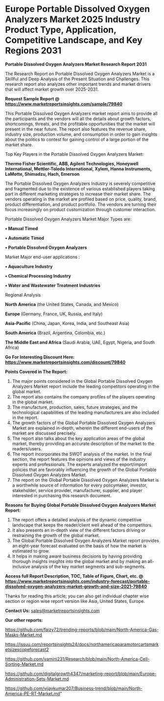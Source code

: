 # Europe Portable Dissolved Oxygen Analyzers Market 2025 Industry Product Type, Application, Competitive Landscape, and Key Regions 2031

<strong>Portable Dissolved Oxygen Analyzers Market Research Report 2031</strong>

The Research Report on Portable Dissolved Oxygen Analyzers Market is a Skillful and Deep Analysis of the Present Situation and Challenges. This research report also analyzes other important trends and market drivers that will affect market growth over 2025-2031.

<strong>Request Sample Report @ <a href=https://www.marketreportsinsights.com/sample/79840>https://www.marketreportsinsights.com/sample/79840</a></strong>

This Portable Dissolved Oxygen Analyzers market report aims to provide all the participants and the vendors will all the details about growth factors, shortcomings, threats, and the profitable opportunities that the market will present in the near future. The report also features the revenue share, industry size, production volume, and consumption in order to gain insights about the politics to contest for gaining control of a large portion of the market share.

Top Key Players in the Portable Dissolved Oxygen Analyzers Market:

<strong>Thermo Fisher Scientific, ABB, Agilent Technologies, Honeywell International, Mettler-Toledo International, Xylem, Hanna Instruments, LaMotte, Shimadzu, Hach, Emerson</strong>

The Portable Dissolved Oxygen Analyzers Industry is severely competitive and fragmented due to the existence of various established players taking part in different marketing strategies to increase their market share. The vendors operating in the market are profiled based on price, quality, brand, product differentiation, and product portfolio. The vendors are turning their focus increasingly on product customization through customer interaction.

Portable Dissolved Oxygen Analyzers Market Major Types are:

<strong>• Manual Timed

• Automatic Timed

• Portable Dissolved Oxygen Analyzers</strong>

Market Major end-user applications :

<strong>• Aquaculture Industry

• Chemical Processing Industry

• Water and Wastewater Treatment Industries</strong>

Regional Analysis

</u><strong><b>North America</b></strong> (the United States, Canada, and Mexico)

<strong><b>Europe </b></strong>(Germany, France, UK, Russia, and Italy)

<strong><b>Asia-Pacific</b></strong> (China, Japan, Korea, India, and Southeast Asia)

<strong><b>South America</b></strong> (Brazil, Argentina, Colombia, etc.)

<strong><b>The Middle East and Africa</b></strong> (Saudi Arabia, UAE, Egypt, Nigeria, and South Africa)

<strong>Go For Interesting Discount Here: <a href=https://www.marketreportsinsights.com/discount/79840>https://www.marketreportsinsights.com/discount/79840</a></strong>

<strong>Points Covered in The Report:</strong>
<ol>
  <li>The major points considered in the Global Portable Dissolved Oxygen Analyzers Market report include the leading competitors operating in the global market.</li>
  <li>The report also contains the company profiles of the players operating in the global market.</li>
  <li>The manufacture, production, sales, future strategies, and the technological capabilities of the leading manufacturers are also included in the report.</li>
  <li>The growth factors of the Global Portable Dissolved Oxygen Analyzers Market are explained in-depth, wherein the different end-users of the market are discussed precisely.</li>
  <li>The report also talks about the key application areas of the global market, thereby providing an accurate description of the market to the readers/users.</li>
  <li>The report incorporates the SWOT analysis of the market. In the final section, the report features the opinions and views of the industry experts and professionals. The experts analyzed the export/import policies that are favorably influencing the growth of the Global Portable Dissolved Oxygen Analyzers Market.</li>
  <li>The report on the Global Portable Dissolved Oxygen Analyzers Market is a worthwhile source of information for every policymaker, investor, stakeholder, service provider, manufacturer, supplier, and player interested in purchasing this research document.</li>
</ol>
<strong>Reasons for Buying Global Portable Dissolved Oxygen Analyzers Market Report:</strong>

<ol>
  <li>The report offers a detailed analysis of the dynamic competitive landscape that keeps the reader/client well ahead of the competitors.</li>
  <li>It also presents an in-depth view of the different factors driving or restraining the growth of the global market.</li>
  <li>The Global Portable Dissolved Oxygen Analyzers Market report provides an eight-year forecast evaluated on the basis of how the market is estimated to grow.</li>
  <li>It helps in making aware business decisions by having providing thorough insights insights into the global market and by making an all-inclusive analysis of the key market segments and sub-segments.</li>
</ol>
<strong>Access full Report Description, TOC, Table of Figure, Chart, etc. @ <a href=https://www.marketreportsinsights.com/industry-forecast/portable-dissolved-oxygen-analyzers-market-growth-and-size-2021-79840>https://www.marketreportsinsights.com/industry-forecast/portable-dissolved-oxygen-analyzers-market-growth-and-size-2021-79840</a></strong>


Thanks for reading this article; you can also get individual chapter wise section or region wise report version like Asia, United States, Europe.

<strong>Contact Us:</strong>
sales@marketreportsinsights.com

<strong>Our other reports:</strong>

<a href=https://github.com/faizy72/trending-reports/blob/main/North-America-Gas-Masks-Market.md>https://github.com/faizy72/trending-reports/blob/main/North-America-Gas-Masks-Market.md</a>

<a href=https://issuu.com/reportsinsights24/docs/northamericaparamotorcartsmarketsizescopeforecast2>https://issuu.com/reportsinsights24/docs/northamericaparamotorcartsmarketsizescopeforecast2</a>

<a href=https://github.com/yamini231/Research/blob/main/North-America-Cell-Sorting-Market.md>https://github.com/yamini231/Research/blob/main/North-America-Cell-Sorting-Market.md</a>

<a href=https://github.com/digitalgrowth4347/marketing-report/blob/main/Europe-Administration-Sets-Market.md>https://github.com/digitalgrowth4347/marketing-report/blob/main/Europe-Administration-Sets-Market.md</a>

<a href=https://github.com/vijaykumar207/Business-trend/blob/main/North-America-PE-RT-Market.md>https://github.com/vijaykumar207/Business-trend/blob/main/North-America-PE-RT-Market.md</a>"
